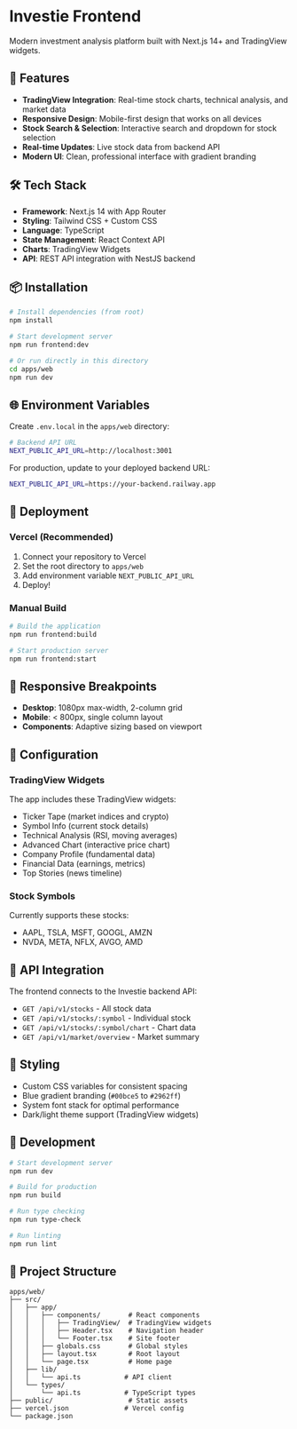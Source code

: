 # Investie Frontend

Modern investment analysis platform built with Next.js 14+ and TradingView widgets.

## 🚀 Features

- **TradingView Integration**: Real-time stock charts, technical analysis, and market data
- **Responsive Design**: Mobile-first design that works on all devices
- **Stock Search & Selection**: Interactive search and dropdown for stock selection
- **Real-time Updates**: Live stock data from backend API
- **Modern UI**: Clean, professional interface with gradient branding

## 🛠️ Tech Stack

- **Framework**: Next.js 14 with App Router
- **Styling**: Tailwind CSS + Custom CSS
- **Language**: TypeScript
- **State Management**: React Context API
- **Charts**: TradingView Widgets
- **API**: REST API integration with NestJS backend

## 📦 Installation

```bash
# Install dependencies (from root)
npm install

# Start development server
npm run frontend:dev

# Or run directly in this directory
cd apps/web
npm run dev
```

## 🌐 Environment Variables

Create `.env.local` in the `apps/web` directory:

```bash
# Backend API URL
NEXT_PUBLIC_API_URL=http://localhost:3001
```

For production, update to your deployed backend URL:

```bash
NEXT_PUBLIC_API_URL=https://your-backend.railway.app
```

## 🚀 Deployment

### Vercel (Recommended)

1. Connect your repository to Vercel
2. Set the root directory to `apps/web`
3. Add environment variable `NEXT_PUBLIC_API_URL`
4. Deploy!

### Manual Build

```bash
# Build the application
npm run frontend:build

# Start production server
npm run frontend:start
```

## 📱 Responsive Breakpoints

- **Desktop**: 1080px max-width, 2-column grid
- **Mobile**: < 800px, single column layout
- **Components**: Adaptive sizing based on viewport

## 🔧 Configuration

### TradingView Widgets

The app includes these TradingView widgets:
- Ticker Tape (market indices and crypto)
- Symbol Info (current stock details)
- Technical Analysis (RSI, moving averages)
- Advanced Chart (interactive price chart)
- Company Profile (fundamental data)
- Financial Data (earnings, metrics)
- Top Stories (news timeline)

### Stock Symbols

Currently supports these stocks:
- AAPL, TSLA, MSFT, GOOGL, AMZN
- NVDA, META, NFLX, AVGO, AMD

## 🔗 API Integration

The frontend connects to the Investie backend API:

- `GET /api/v1/stocks` - All stock data
- `GET /api/v1/stocks/:symbol` - Individual stock
- `GET /api/v1/stocks/:symbol/chart` - Chart data
- `GET /api/v1/market/overview` - Market summary

## 🎨 Styling

- Custom CSS variables for consistent spacing
- Blue gradient branding (`#00bce5` to `#2962ff`)
- System font stack for optimal performance
- Dark/light theme support (TradingView widgets)

## 🧪 Development

```bash
# Start development server
npm run dev

# Build for production
npm run build

# Run type checking
npm run type-check

# Run linting
npm run lint
```

## 📁 Project Structure

```
apps/web/
├── src/
│   ├── app/
│   │   ├── components/       # React components
│   │   │   ├── TradingView/  # TradingView widgets
│   │   │   ├── Header.tsx    # Navigation header
│   │   │   └── Footer.tsx    # Site footer
│   │   ├── globals.css       # Global styles
│   │   ├── layout.tsx        # Root layout
│   │   └── page.tsx          # Home page
│   ├── lib/
│   │   └── api.ts           # API client
│   └── types/
│       └── api.ts           # TypeScript types
├── public/                   # Static assets
├── vercel.json              # Vercel config
└── package.json
```
